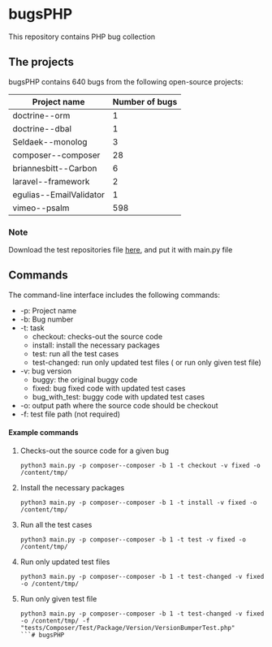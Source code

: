 # bugsPHP

This repository contains PHP bug collection

The projects
---------------
bugsPHP contains 640 bugs from the following open-source projects:

| **Project name**        | **Number of bugs** |
|-------------------------|--------------------|
| doctrine--orm           |                  1 |
| doctrine--dbal          |                  1 |
| Seldaek--monolog        |                  3 |
| composer--composer      |                 28 |
| briannesbitt--Carbon    |                  6 |
| laravel--framework      |                  2 |
| egulias--EmailValidator |                  1 |
| vimeo--psalm            |                598 |
### Note
Download the test repositories file [here](https://drive.google.com/file/d/1-5Lg6Yw3hc8ihkZ_ujSH7J-b9lwvIkSu/view?usp=share_link), and put it with main.py file
## Commands

The command-line interface includes the following commands:

* -p: Project name
* -b: Bug number
* -t: task
    * checkout: checks-out the source code
    * install: install the necessary packages
    * test: run all the test cases
    * test-changed: run only updated test files ( or run only given test file)
* -v: bug version
    * buggy: the original buggy code
    * fixed: bug fixed code with updated test cases
    * bug_with_test: buggy code with updated test cases
* -o: output path where the source code should be checkout
* -f: test file path (not required)

#### Example commands

1. Checks-out the source code for a given bug
   ```
   python3 main.py -p composer--composer -b 1 -t checkout -v fixed -o /content/tmp/
   ```
2. Install the necessary packages
   ```
   python3 main.py -p composer--composer -b 1 -t install -v fixed -o /content/tmp/
   ```
3. Run all the test cases
   ```
   python3 main.py -p composer--composer -b 1 -t test -v fixed -o /content/tmp/
   ```
4. Run only updated test files
   ```
   python3 main.py -p composer--composer -b 1 -t test-changed -v fixed -o /content/tmp/
   ```
5. Run only given test file
   ```
   python3 main.py -p composer--composer -b 1 -t test-changed -v fixed -o /content/tmp/ -f "tests/Composer/Test/Package/Version/VersionBumperTest.php"
   ```#   b u g s P H P  
 